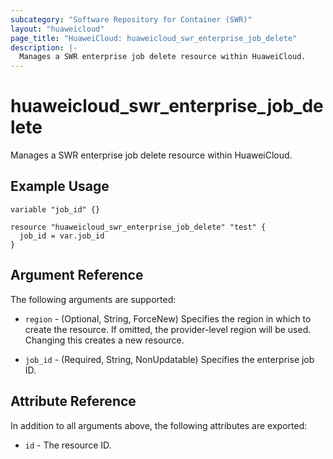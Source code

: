 ```yaml
---
subcategory: "Software Repository for Container (SWR)"
layout: "huaweicloud"
page_title: "HuaweiCloud: huaweicloud_swr_enterprise_job_delete"
description: |-
  Manages a SWR enterprise job delete resource within HuaweiCloud.
---
```


# huaweicloud_swr_enterprise_job_delete

Manages a SWR enterprise job delete resource within HuaweiCloud.

## Example Usage

```hcl
variable "job_id" {}

resource "huaweicloud_swr_enterprise_job_delete" "test" {
  job_id = var.job_id
}
```

## Argument Reference

The following arguments are supported:

* `region` - (Optional, String, ForceNew) Specifies the region in which to create the resource.
  If omitted, the provider-level region will be used.
  Changing this creates a new resource.

* `job_id` - (Required, String, NonUpdatable) Specifies the enterprise job ID.

## Attribute Reference

In addition to all arguments above, the following attributes are exported:

* `id` - The resource ID.
